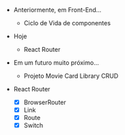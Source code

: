 - Anteriormente, em Front-End...
  - Ciclo de Vida de componentes

- Hoje
  - React Router

- Em um futuro muito próximo...
  - Projeto Movie Card Library CRUD

- React Router
  - [x] BrowserRouter
  - [x] Link
  - [x] Route
  - [x] Switch